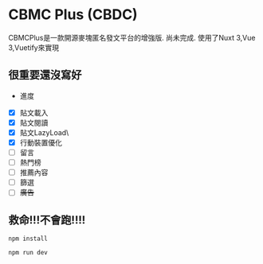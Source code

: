 # CBMC Plus (CBDC)
CBMCPlus是一款開源麥塊匿名發文平台的增強版. 尚未完成. 使用了Nuxt 3,Vue 3,Vuetify來實現
## 很重要還沒寫好
- 進度
- [x] 貼文載入
- [x] 貼文閱讀
- [x] 貼文LazyLoad\
- [x] 行動裝置優化
- [ ] 留言
- [ ] 熱門榜
- [ ] 推薦內容
- [ ] 篩選
- [ ] ~~廣告~~
## 救命!!!不會跑!!!!
```
npm install
```

```
npm run dev
```
